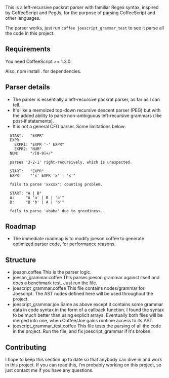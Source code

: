 This is a left-recursive packrat parser with familiar Regex syntax, inspired by CoffeeScript and PegJs, for the purpose of parsing CoffeeScript and other languages.

The parser works, just run `coffee joescript_grammar_test` to see it parse all the code in this project.

## Requirements

You need CoffeeScript >= 1.3.0.

Also, npm install . for dependencies.

## Parser details

* The parser is essentially a left-recursive packrat parser, as far as I can tell.
* It's like a memoized top-down recursive descent parser (PEG) but with the added ability to parse non-ambiguous left-recursive grammars (like post-if statements).
* It is not a general CFG parser. Some limitations below:

```
  START:   "EXPR"
  EXPR:
    EXPR1: "EXPR '-' EXPR"
    EXPR2: "NUM"
  NUM:     "/[0-9]+/"

  parses '3-2-1' right-recursively, which is unexpected.
```

```
  START:   "EXPR"
  EXPR:    "'x' EXPR 'x' | 'x'"

  fails to parse 'xxxxx': counting problem.
```
  
```
  START: "A | B"
  A:     "A 'a' | B | 'a'"
  B:     "B 'b' | A | 'b'"

  fails to parse 'ababa' due to greediness.
```

## Roadmap

* The immediate roadmap is to modify joeson.coffee to generate optimized parser code, for performance reasons.

## Structure

* joeson.coffee                  This is the parser logic.
* joeson_grammar.coffee          This parses joeson grammar against itself and does a benchmark test. Just run the file.
* joescript_grammar.coffee       This file contains nodes/grammar for Joescript. The AST nodes defined here will be used throughout the project.
* joescript_grammar.joe          Same as above except it contains some grammar data in code syntax in the form of a callback function.
                                 I found the syntax to be much better than using explicit arrays.
                                 Eventually both files will be merged into one, when Coffee/Joe gains runtime access to its AST.
* joescript_grammar_test.coffee  This file tests the parsing of all the code in the project. Run the file, and fix joescript_grammar if it's broken.

## Contributing

I hope to keep this section up to date so that anybody can dive in and work in this project. If you can read this,
I'm probably working on this project, so just contact me if you have any questions.
